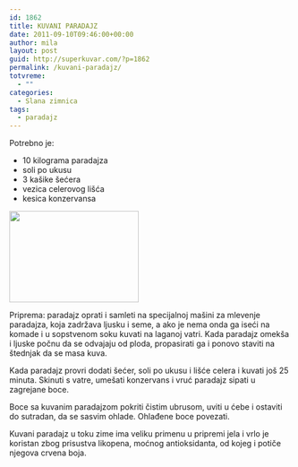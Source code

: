 ```yaml
---
id: 1862
title: KUVANI PARADAJZ
date: 2011-09-10T09:46:00+00:00
author: mila
layout: post
guid: http://superkuvar.com/?p=1862
permalink: /kuvani-paradajz/
totvreme:
  - ""
categories:
  - Slana zimnica
tags:
  - paradajz
---
```

Potrebno je:

  * 10 kilograma paradajza
  * soli po ukusu
  * 3 kašike šećera
  * vezica celerovog lišća
  * kesica konzervansa

<img class="alignnone size-full wp-image-1863" title="kuvaniparadajz" src="//superkuvar.com/wp-content/uploads/2011/09/kuvaniparadajz-e1315647859672.jpg" alt="" width="231" height="163" /> 

Priprema: paradajz oprati i samleti na specijalnoj mašini za mlevenje paradajza, koja zadržava ljusku i seme, a ako je nema onda ga iseći na komade i u sopstvenom soku kuvati na laganoj vatri. Kada paradajz omekša i ljuske počnu da se odvajaju od ploda, propasirati ga i ponovo staviti na štednjak da se masa kuva.

Kada paradajz provri dodati šećer, soli po ukusu i lišće celera i kuvati još 25 minuta. Skinuti s vatre, umešati konzervans i vruć paradajz sipati u zagrejane boce.

Boce sa kuvanim paradajzom pokriti čistim ubrusom, uviti u ćebe i ostaviti do sutradan, da se sasvim ohlade. Ohlađene boce povezati.

Kuvani paradajz u toku zime ima veliku primenu u pripremi jela i vrlo je koristan zbog prisustva likopena, moćnog antioksidanta, od kojeg i potiče njegova crvena boja.